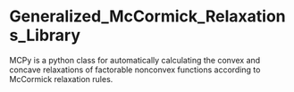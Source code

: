 # Generalized_McCormick_Relaxations_Library
MCPy is a python class for automatically calculating the convex and concave relaxations of factorable nonconvex functions according to McCormick relaxation rules.
